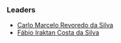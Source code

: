 ### Leaders

* [Carlo Marcelo Revoredo da Silva](mailto:marcelo.revoredo@owasp.org)
* [Fábio Iraktan Costa da Silva](mailto:fabio.costa@owasp.org)
